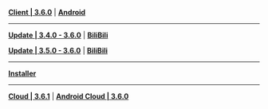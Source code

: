 **[Client | 3.6.0](https://autopatchcn.yuanshen.com/client_app/download/pc_zip/20230331200338_Sn5XSSFSqcIjAQL1/YuanShen_3.6.0.zip)** | **[Android](https://autopatchcn.yuanshen.com/client_app/download/Android/20230403105245_M6iuu1yxzEjZAws9/mihoyo/yuanshen_3.6.0.apk)**

---

**[Update | 3.4.0 - 3.6.0](https://autopatchcn.yuanshen.com/client_app/update/hk4e_cn/18/game_3.4.0_3.6.0_hdiff_eVodFPvQatMlri6O.zip)** | **[BiliBili](https://autopatchcn.yuanshen.com/client_app/update/hk4e_cn/17/game_3.4.0_3.6.0_hdiff_lqUwB0KavmoiL7T3.zip)**

**[Update | 3.5.0 - 3.6.0](https://autopatchcn.yuanshen.com/client_app/update/hk4e_cn/18/game_3.5.0_3.6.0_hdiff_PA5aVIjrQcOsB0Dl.zip)** | **[BiliBili](https://autopatchcn.yuanshen.com/client_app/update/hk4e_cn/17/game_3.5.0_3.6.0_hdiff_N5JK1Cxgso2ajbBY.zip)**

---

**[Installer](https://autopatchcn.yuanshen.com/client_app/download/launcher/20230330110014_BJJaBGAfoBNGHvi2/mihoyo/yuanshen_setup_20230324111559.exe)**

---

**[Cloud | 3.6.1](https://autopatchcn.yuanshen.com/client_app/download/cloudgame/pc/20230413130845_PiWxB6IrL9YHuOQ8/mihoyo/yscloud_3.6.1.exe)** | **[Android Cloud | 3.6.0](https://autopatchcn.yuanshen.com/client_app/download/cloudgame/android/20230403185853_hbKxdVfpH741oS2w/mihoyo/yscloud_3.6.0.apk)**
